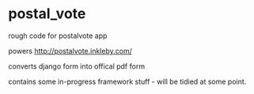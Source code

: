 # postal_vote
rough code for postalvote app

powers http://postalvote.inkleby.com/

converts django form into offical pdf form

contains some in-progress framework stuff - will be tidied at some point. 
